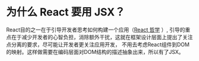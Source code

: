 # 为什么 React 要用 JSX？
React目的之一在于引导开发者思考如何构建一个应用（[React 哲学](https://zh-hans.reactjs.org/docs/thinking-in-react.html) ）,
引导的重点在于减少开发者的心智负担，消除额外干扰，这就在框架设计层面上提出了关注点分离的要求，尽可能让开发者更关注应用开发，
不用去考虑React组件到DOM的映射。这样做需要在编码层面对DOM结构的描述抽象出来，所以有了JSX。